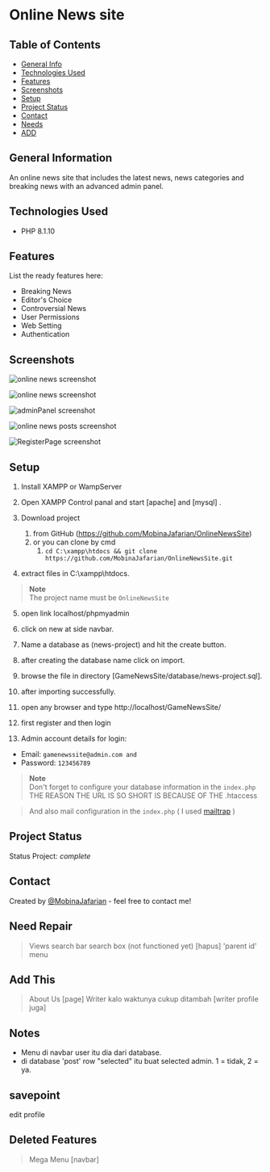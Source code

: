 # Online News site

## Table of Contents

- [General Info](#general-information)
- [Technologies Used](#technologies-used)
- [Features](#features)
- [Screenshots](#screenshots)
- [Setup](#setup)
- [Project Status](#project-status)
- [Contact](#contact)
- [Needs](#need-repair)
- [ADD](#add-this)

## General Information

An online news site that includes the latest news, news categories and breaking news with an advanced admin panel.

## Technologies Used

- PHP 8.1.10

## Features

List the ready features here:

- Breaking News
- Editor's Choice
- Controversial News
- User Permissions
- Web Setting
- Authentication

## Screenshots

![online news screenshot](<./public/screenshots/Screenshot%20online%20news%20(2).png>)

![online news screenshot](./public/screenshots/Screenshot%20online%20news.png)

![adminPanel screenshot](./public/screenshots/Screenshot%20Panel.png)

![online news posts screenshot](./public/screenshots/Screenshot%20Posts.png)

![RegisterPage screenshot](./public/screenshots/Screenshot%20Register.png)

## Setup

1. Install XAMPP or WampServer

2. Open XAMPP Control panal and start [apache] and [mysql] .

3. Download project

   1. from GitHub (https://github.com/MobinaJafarian/OnlineNewsSite)
   2. or you can clone by cmd
      1. `cd C:\xampp\htdocs && git clone https://github.com/MobinaJafarian/OnlineNewsSite.git`

4. extract files in C:\\xampp\htdocs\.

> **Note** <br>
> The project name must be `OnlineNewsSite`

5. open link localhost/phpmyadmin

6. click on new at side navbar.

7. Name a database as (news-project) and hit the create button.

8. after creating the database name click on import.

9. browse the file in directory
   [GameNewsSite/database/news-project.sql].

10. after importing successfully.

11. open any browser and type http://localhost/GameNewsSite/

12. first register and then login

13. Admin account details for login:

- Email: `gamenewssite@admin.com and`
- Password: `123456789`

> **Note** <br>
> Don't forget to configure your database information in the `index.php`
> THE REASON THE URL IS SO SHORT IS BECAUSE OF THE .htaccess

> And also mail configuration in the `index.php` ( I used [mailtrap](https://mailtrap.io/) )

## Project Status

Status Project: _complete_

## Contact

Created by [@MobinaJafarian](https://github.com/MobinaJafarian) - feel free to contact me!

## Need Repair

> Views
> search bar
> search box (not functioned yet)
> [hapus] 'parent id' menu

## Add This

> About Us [page]
> Writer
> kalo waktunya cukup ditambah [writer profile juga]

## Notes

- Menu di navbar user itu dia dari database.
- di database 'post' row "selected" itu buat selected admin. 1 = tidak, 2 = ya.

## savepoint
edit profile

## Deleted Features
> Mega Menu [navbar]